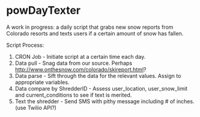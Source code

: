 # powDayTexter
A work in progress: a daily script that grabs new snow reports from Colorado resorts and texts users if a certain amount of snow has fallen.


Script Process:

1. CRON Job - Initiate script at a certain time each day. 
2. Data pull - Snag data from our source. Perhaps http://www.onthesnow.com/colorado/skireport.html?
3. Data parse - Sift through the data for the relevant values. Assign to appropriate variables.
4. Data compare by ShredderID - Assess user_location, user_snow_limit and current_conditions to see if text is merited.
5. Text the shredder - Send SMS with pithy message including # of inches. (use Twilio API?)
